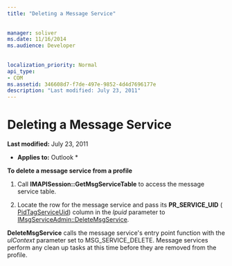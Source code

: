 ```yaml
---
title: "Deleting a Message Service"
 
 
manager: soliver
ms.date: 11/16/2014
ms.audience: Developer
 
 
localization_priority: Normal
api_type:
- COM
ms.assetid: 346608d7-f7de-497e-9852-4d4d7696177e
description: "Last modified: July 23, 2011"
---
```


# Deleting a Message Service

 **Last modified:** July 23, 2011 
  
 * **Applies to:** Outlook * 
  
 **To delete a message service from a profile**
  
1. Call **IMAPISession::GetMsgServiceTable** to access the message service table. 
    
2. Locate the row for the message service and pass its **PR_SERVICE_UID** ( [PidTagServiceUid](pidtagserviceuid-canonical-property.md)) column in the  _lpuid_ parameter to [IMsgServiceAdmin::DeleteMsgService](imsgserviceadmin-deletemsgservice.md). 
    
 **DeleteMsgService** calls the message service's entry point function with the  _ulContext_ parameter set to MSG_SERVICE_DELETE. Message services perform any clean up tasks at this time before they are removed from the profile. 
  


